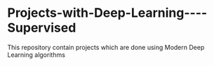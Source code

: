 # Projects-with-Deep-Learning----Supervised
This repository contain projects which are done using Modern Deep Learning algorithms
